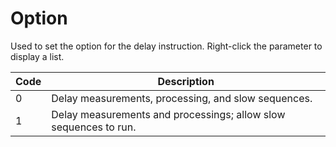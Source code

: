 # Option

Used to set the option for the delay instruction. Right-click the parameter to display a list.

| Code | Description                                                      |
| ---- | ---------------------------------------------------------------- |
| 0    | Delay measurements, processing, and slow sequences.              |
| 1    | Delay measurements and processings; allow slow sequences to run. |
